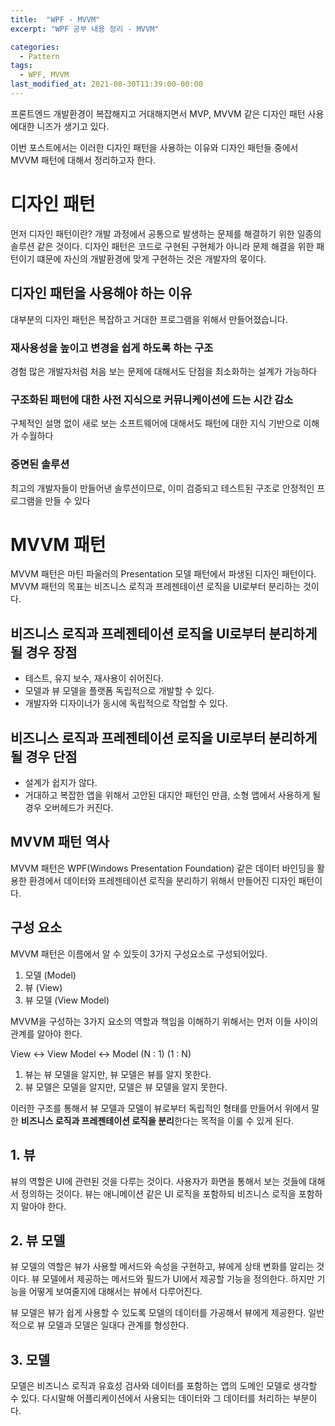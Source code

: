 ```yaml
---
title:  "WPF - MVVM"
excerpt: "WPF 공부 내용 정리 - MVVM"

categories:
  - Pattern
tags:
  - WPF, MVVM
last_modified_at: 2021-08-30T11:39:00-00:00
---
```


프론트엔드 개발환경이 복잡해지고 거대해지면서 MVP, MVVM 같은 디자인 패턴 사용에대한 니즈가 생기고 있다.

이번 포스트에서는 이러한 디자인 패턴을 사용하는 이유와 디자인 패턴들 중에서 MVVM 패턴에 대해서 정리하고자 한다.

# 디자인 패턴

먼저 디자인 패턴이란? 개발 과정에서 공통으로 발생하는 문제를 해결하기 위한 일종의 솔루션 같은 것이다.
디자인 패턴은 코드로 구현된 구현체가 아니라 문제 해결을 위한 패턴이기 떄문에 자신의 개발환경에 맞게 구현하는 것은 개발자의 몫이다.

## 디자인 패턴을 사용해야 하는 이유

대부분의 디자인 패턴은 복잡하고 거대한 프로그램을 위해서 만들어졌습니다.

### 재사용성을 높이고 변경을 쉽게 하도록 하는 구조
경험 많은 개발자처럼 처음 보는 문제에 대해서도 단점을 최소화하는 설계가 가능하다

### 구조화된 패턴에 대한 사전 지식으로 커뮤니케이션에 드는 시간 감소
구체적인 설명 없이 새로 보는 소프트웨어에 대해서도 패턴에 대한 지식 기반으로 이해가 수월하다

### 증면된 솔루션
최고의 개발자들이 만들어낸 솔루션이므로, 이미 검증되고 테스트된 구조로 안정적인 프로그램을 만들 수 있다

# MVVM 패턴

MVVM 패턴은 마틴 파울러의 Presentation 모델 패턴에서 파생된 디자인 패턴이다.
MVVM 패턴의 목표는 비즈니스 로직과 프레젠테이션 로직을 UI로부터 분리하는 것이다.

## 비즈니스 로직과 프레젠테이션 로직을 UI로부터 분리하게 될 경우 장점

+ 테스트, 유지 보수, 재사용이 쉬어진다.
+ 모델과 뷰 모델을 플랫폼 독립적으로 개발할 수 있다.
+ 개발자와 디자이너가 동시에 독립적으로 작업할 수 있다.

## 비즈니스 로직과 프레젠테이션 로직을 UI로부터 분리하게 될 경우 단점

+ 설계가 쉽지가 않다.
+ 거대하고 복잡한 앱을 위해서 고안된 대지안 패턴인 만큼, 소형 앱에서 사용하게 될 경우 오버헤드가 커진다.

## MVVM 패턴 역사

MVVM 패턴은 WPF(Windows Presentation Foundation) 같은 데이터 바인딩을 활용한 환경에서 데이터와 프레젠테이션 로직을 분리하기 위해서 만들어진 디자인 패턴이다.

## 구성 요소

MVVM 패턴은 이름에서 알 수 있듯이 3가지 구성요소로 구성되어있다.

 1. 모델 (Model)
 2. 뷰 (View)
 3. 뷰 모델 (View Model)

MVVM을 구성하는 3가지 요소의 역할과 책임을 이해하기 위해서는 먼저 이들 사이의 관계를 알아야 한다.

View <-> View Model <-> Model
   (N : 1)        (1 : N)
 
 1. 뷰는 뷰 모델을 알지만, 뷰 모델은 뷰를 알지 못한다.
 2. 뷰 모델은 모델을 알지만, 모델은 뷰 모델을 알지 못한다.

이러한 구조를 통해서 뷰 모델과 모델이 뷰로부터 독립적인 형태를 만들어서 위에서 말한 **비즈니스 로직과 프레젠테이션 로직을 분리**한다는 목적을 이룰 수 있게 된다.

## 1. 뷰

뷰의 역할은 UI에 관련된 것을 다루는 것이다.
사용자가 화면을 통해서 보는 것들에 대해서 정의하는 것이다.
뷰는 애니메이션 같은 UI 로직을 포함하되 비즈니스 로직을 포함하지 말아야 한다.

## 2. 뷰 모델

뷰 모델의 역할은 뷰가 사용할 메서드와 속성을 구현하고, 뷰에게 상태 변화를 알리는 것이다.
뷰 모델에서 제공하는 메서드와 필드가 UI에서 제공할 기능을 정의한다. 하지만 기능을 어떻게 보여줄지에 대해서는 뷰에서 다루어진다.

뷰 모델은 뷰가 쉽게 사용할 수 있도록 모델의 데이터를 가공해서 뷰에게 제공한다.
일반적으로 뷰 모델과 모델은 일대다 관계를 형성한다.

## 3. 모델

모델은 비즈니스 로직과 유효성 검사와 데이터를 포함하는 앱의 도메인 모델로 생각할 수 있다.
다시말해 어플리케이션에서 사용되는 데이터와 그 데이터를 처리하는 부분이다.

